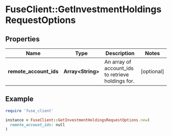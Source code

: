 # FuseClient::GetInvestmentHoldingsRequestOptions

## Properties

| Name | Type | Description | Notes |
| ---- | ---- | ----------- | ----- |
| **remote_account_ids** | **Array&lt;String&gt;** | An array of account_ids to retrieve holdings for. | [optional] |

## Example

```ruby
require 'fuse_client'

instance = FuseClient::GetInvestmentHoldingsRequestOptions.new(
  remote_account_ids: null
)
```

